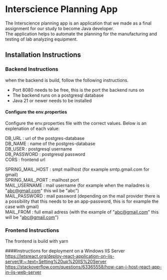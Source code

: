 # Interscience Planning App
The Interscience planning app is an application that we made as a final assignment for our study to become Java developer.  <br/>
The application helps to automate the planning for the manufacturing and testing of lab analyzing equipment.

## Installation Instructions

### Backend Instructions

when the backend is build, follow the following instructions. <br/>

- Port 8080 needs to be free, this is the port the backend runs on <br/>
- The backend runs on a postgresql database <br/>
- Java 21 or newer needs to be installed <br/>

#### Configure the env.properties
Configure the env.properties file with the correct values. Below is an explenation of each value: <br/>

DB_URL : url of the postgres-database <br/>
DB_NAME : name of the postgres-database <br/>
DB_USER : postgresql username <br/>
DB_PASSWORD : postgresql password <br/>
CORS : frontend url <br/>

SPRING_MAIL_HOST : smpt mailhost (for example smtp.gmail.com for gmail) <br/>
SPRING_MAIL_PORT : mailhost port  <br/>
MAIL_USERNAME : mail username (for example when the mailadres is "abc@gmail.com" this wil be "abc") <br/>
MAIL_PASSWORD : mail password (depending on the mail provider there is a possibility that this needs to be an app-password, this is for example the case with gmail) <br/>
MAIL_FROM : full email adress (with the example of "abc@gmail.com" this will be "abc@gmail.com") <br/>


### Frontend Instructions

The frontend is build with yarn

####Instructions for  deployment on a Windows IIS Server
https://letsreact.org/deploy-react-application-on-iis-server/#:~:text=Setting%20up%20IIS%20Server <br/>
https://stackoverflow.com/questions/63365558/how-can-i-host-react-app-in-iis-web-server
